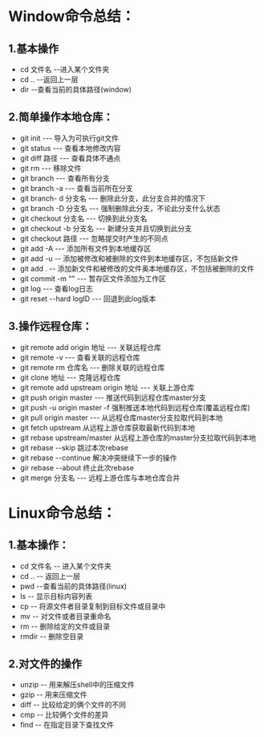 # Window命令总结：
## 1.基本操作
- cd 文件名 --进入某个文件夹
- cd .. --返回上一层
- dir --查看当前的具体路径(window)
## 2.简单操作本地仓库：
- git init --- 导入为可执行git文件
- git status --- 查看本地修改内容
- git diff 路径 --- 查看具体不通点
- git rm --- 移除文件
- git branch --- 查看所有分支
- git branch -a --- 查看当前所在分支
- git branch- d 分支名 --- 删除此分支，此分支合并的情况下
- git branch -D 分支名 --- 强制删除此分支，不论此分支什么状态
- git checkout 分支名 --- 切换到此分支名
- git checkout -b 分支名 --- 新建分支并且切换到此分支
- git checkout 路径 --- 忽略提交时产生的不同点
- git add -A --- 添加所有文件到本地缓存区
- git add -u -- 添加被修改和被删除的文件到本地缓存区，不包括新文件
- git add . -- 添加新文件和被修改的文件奥本地缓存区，不包括被删除的文件
- git commit -m "" --- 暂存区文件添加为工作区
- git log --- 查看log日志
- git reset --hard logID --- 回退到此log版本
## 3.操作远程仓库：
- git remote add origin 地址 --- 关联远程仓库
- git remote -v --- 查看关联的远程仓库
- git remote rm 仓库名 --- 删除关联的远程仓库
- git clone 地址 --- 克隆远程仓库
- git remote add upstream origin 地址 --- 关联上游仓库
- git push origin master --- 推送代码到远程仓库master分支
- git push -u origin master -f 强制推送本地代码到远程仓库(覆盖远程仓库)
- git pull origin master --- 从远程仓库master分支拉取代码到本地
- git fetch upstream 从远程上游仓库获取最新代码到本地
- git rebase upstream/master 从远程上游仓库的master分支拉取代码到本地
- git rebase --skip 跳过本次rebase
- git rebase --continue 解决冲突继续下一步的操作
- gir rebase --about 终止此次rebase
- git merge 分支名 --- 远程上游仓库与本地仓库合并

# Linux命令总结：
## 1.基本操作：
- cd 文件名 -- 进入某个文件夹
- cd .. -- 返回上一层
- pwd --查看当前的具体路径(linux)
- ls -- 显示目标内容列表
- cp -- 将源文件者目录复制到目标文件或目录中
- mv -- 对文件或者目录重命名
- rm -- 删除给定的文件或目录
- rmdir -- 删除空目录
## 2.对文件的操作
- unzip -- 用来解压shell中的压缩文件
- gzip -- 用来压缩文件
- diff -- 比较给定的俩个文件的不同
- cmp -- 比较俩个文件的差异
- find -- 在指定目录下查找文件
	
	
	
	
